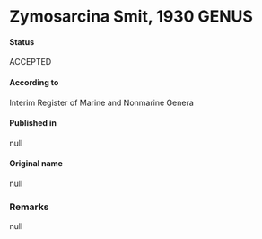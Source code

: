 Zymosarcina Smit, 1930 GENUS
=======

#### Status
ACCEPTED

#### According to
Interim Register of Marine and Nonmarine Genera

#### Published in
null

#### Original name
null

### Remarks
null